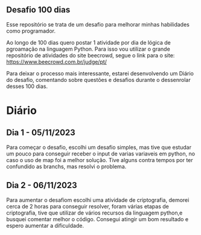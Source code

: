 ## Desafio 100 dias
Esse repositório se trata de um desafio para melhorar minhas habilidades como programador.  

Ao longo de 100 dias quero postar 1 atividade por dia de lógica de pgroamação na linguagem Python. Para isso vou utilizar o grande repositório de atividades do site beecrowd, segue o link para o site: https://www.beecrowd.com.br/judge/pt/

Para deixar o processo mais interessante, estarei desenvolvendo um Diário do desafio, comentando sobre questões e desafios durante o dessenrolar desses 100 dias.

# Diário

## Dia 1 - 05/11/2023
Para começar o desafio, escolhi um desafio simples, mas tive que estudar um pouco para conseguir receber o input de varias variaveis em python, no caso o uso de map foi a melhor solução. Tive alguns contra tempos por ter confundido as branchs, mas resolvi o problema.

## Dia 2 - 06/11/2023
Para aumentar o desafiom escolhi uma atividade de criptografia, demorei cerca de 2 horas para conseguir resolver, foram várias etapas de criptografia, tive que utilizar de vários recursos da linguagem python,e busquei comentar melhor o código. Consegui atingir um bom resultado e espero aumentar a dificuldade.
